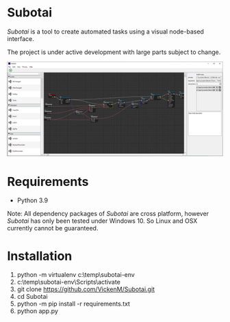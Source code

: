 # Subotai

*Subotai* is a tool to create automated tasks using a visual node-based interface.

The project is under active development with large parts subject to change. 

![alt text](https://github.com/VickenM/Subotai/blob/master/screenshot.png?raw=true)

# Requirements
* Python 3.9 

Note: All dependency packages of *Subotai* are cross platform, however *Subotai*  has only been tested under Windows 10. So Linux and OSX currently cannot be guaranteed. 

# Installation
1. python -m virtualenv c:\temp\subotai-env
2. c:\temp\subotai-env\Scripts\activate
3. git clone https://github.com/VickenM/Subotai.git 
4. cd Subotai
5. python -m pip install -r requirements.txt
6. python app.py
